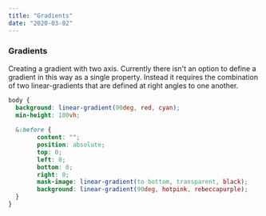 ```yaml
---
title: "Gradients"
date: "2020-03-02"
---
```


### Gradients

Creating a gradient with two axis. Currently there isn't an option to define a gradient in this way as a single property. Instead it requires the combination of two linear-gradients that are defined at right angles to one another. 


```css
body {
  background: linear-gradient(90deg, red, cyan);
  min-height: 100vh;
  
  &:before {
		content: "";
		position: absolute;
		top: 0;
		left: 0;
		bottom: 0;
        right: 0;
		mask-image: linear-gradient(to bottom, transparent, black);
		background: linear-gradient(90deg, hotpink, rebeccapurple);	
  }
}
```
